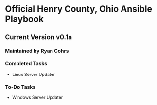 # Official Henry County, Ohio Ansible Playbook
## Current Version v0.1a
### **Maintained by Ryan Cohrs**


### Completed Tasks
-   Linux Server Updater

### To-Do Tasks
-   Windows Server Updater